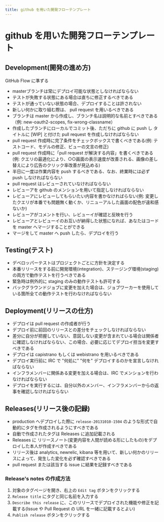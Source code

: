 ```yaml
---
title: github を用いた開発フローテンプレート
---
```


# github を用いた開発フローテンプレート

## Development(開発の進め方)

GitHub Flow に準ずる

- masterブランチは常にデプロイ可能な状態としなければならない
 - テストが失敗する状態にある場合は直ちに修正するべきである
 - テストが通っていない状態の場合、デプロイすることは許されない
- 新しい何かに取り組む際は、 pull request を用いるべきである
 - ブランチは master から作成し、ブランチ名は説明的な名前とすべきである（例: new-oauth2-scopes, fix-wrong-classname）
 - 作成したブランチにローカルでコミット後、ただちに github に push し タイトルに [WIP] と付けた pull request を作成しなければならない
 - pull request 作成時に完了条件をチェックボックスで書くべきである(例: テストコード、モデルの修正、ビューの文言の修正)
 - pull request 作成時に「pull request が解決する内容」を書くべきである(例: クエリの最適化により、○○画面の表示速度が改善される、画像の差し替えにより広告のクリック率改善が見込める)
 - 半日に一度は作業内容を push するべきである、なお、終業時には必ず push しなければならない
- pull request はレビューされていなければならない
 - レビューアを github のメンションを用いて指定しなければならない
 - レビューアにレビューしてもらいたい内容を書かなければらない(例: 変更したクエリが本番でも問題無く動くか、リニューアルした画面の配色が違和感ないか)
 - レビューアがコメントを行い、レビューイが確認と反映を行う
 - レビューアとレビューイのお互いが納得した状態になれば、あなたはコードを master へマージすることができる
- マージをして master へ push したら、デプロイを行う

## Testing(テスト)

- デベロッパーテストはプロジェクトごとに方針を決定する
- 本番リリースをする前に開発環境(integration)、ステージング環境(staging)の両方で動作テストを行うべきである
 - 緊急時は例外的に staging のみの動作テストも許可する
- バックグラウンドジョブに変更を加えた場合は、ジョブワーカーを使用している箇所全ての動作テストを行わなければならない

## Deployment(リリースの仕方)

- デプロイは pull request の作成者が行う
 - デプロイ前に前回のリリースとの差分をチェックしなければならない
 - 差分に自分が把握していない、意図しない変更が含まれている場合は関係者に確認しなければならない、この場合、必要に応じてデプロイ担当を変更すべきである
- デプロイは capistrano もしくは webistrano を用いるべきである
- デプロイ実行前に IRC で "何処に" "何を" デプロイするのかを宣言しなければならない
 - インフラメンバーに関係ある変更を加える場合は、IRC でメンションを行わなければならない
 - デプロイを実行するには、自分以外のメンバー、インフラメンバーからの返事を確認しなければならない

## Releases(リリース後の記録)

- production へデプロイした際に ```release-20131010-1504``` のような形式で自動的にタグを作成されるようにすべきである
- 自動で作成されたタグは Releases に追加記載される
 - Releases に リリースノート(変更内容を人間が読める形にしたもの)をデプロイした本人が作成すべきである
- リリース後は analytics, newrelic, kibana 等を用いて、新しい何かのリリースによって、発生した変化を必ず確認すべきである
 - pull request または該当する issue に結果を記録すべきである

### Release's notes の作成方法

1. 対象のタグページを開き、右上の `Edit tag` ボタンをクリックする
2. `Release title` にタグと同じ名前を入力する
3. `Describe this release` に、このリリースでデプロイされた機能や修正を記載する(Issue や Pull Request の URL を一緒に記載するとよい)
4. `Publish release` ボタンをクリックする

